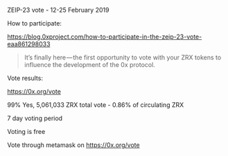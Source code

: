 ZEIP-23 vote - 12-25 February 2019

How to participate:

https://blog.0xproject.com/how-to-participate-in-the-zeip-23-vote-eaa861298033

> It’s finally here — the first opportunity to vote with your ZRX tokens to influence the development of the 0x protocol. 

Vote results: 

https://0x.org/vote

99% Yes, 5,061,033 ZRX total vote - 0.86% of circulating ZRX

7 day voting period

Voting is free

Vote through metamask on https://0x.org/vote


